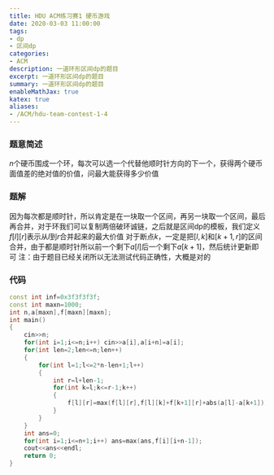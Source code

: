```yaml
---
title: HDU ACM练习赛1 硬币游戏
date: 2020-03-03 11:00:00
tags:
- dp
- 区间dp
categories:
- ACM
description: 一道环形区间dp的题目
excerpt: 一道环形区间dp的题目
summary: 一道环形区间dp的题目
enableMathJax: true
katex: true
aliases:
- /ACM/hdu-team-contest-1-4
---
```

### 题意简述
$n$个硬币围成一个环，每次可以选一个代替他顺时针方向的下一个，获得两个硬币面值差的绝对值的价值，问最大能获得多少价值
### 题解
因为每次都是顺时针，所以肯定是在一块取一个区间，再另一块取一个区间，最后再合并，对于环我们可以复制两倍破环诚链，之后就是区间dp的模板，我们定义$f[l][r]$表示从$l$到$r$合并起来的最大价值
对于断点$k$，一定是把$[l,k]$和$[k+1,r]$的区间合并，由于都是顺时针所以前一个剩下$a[l]$后一个剩下$a[k+1]$，然后统计更新即可
注：由于题目已经关闭所以无法测试代码正确性，大概是对的
### 代码
```cpp
const int inf=0x3f3f3f3f;
const int maxn=1000;
int n,a[maxn],f[maxn][maxn];
int main()
{
	cin>>n;
	for(int i=1;i<=n;i++) cin>>a[i],a[i+n]=a[i];
	for(int len=2;len<=n;len++)
	{
		for(int l=1;l<=2*n-len+1;l++)
		{
			int r=l+len-1;
			for(int k=l;k<=r-1;k++)
			{
				f[l][r]=max(f[l][r],f[l][k]+f[k+1][r]+abs(a[l]-a[k+1]));
			}
		}
	}
	int ans=0;
	for(int i=1;i<=n+1;i++) ans=max(ans,f[i][i+n-1]);
	cout<<ans<<endl;
	return 0;
}
```